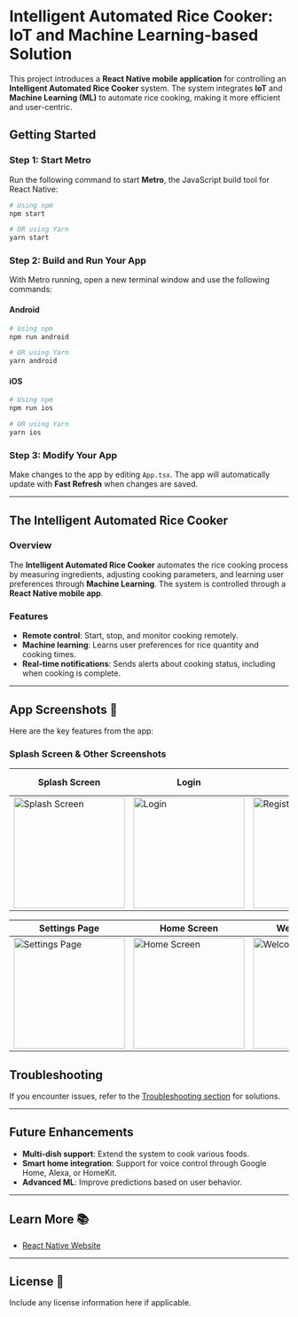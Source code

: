 
# Intelligent Automated Rice Cooker: IoT and Machine Learning-based Solution

This project introduces a **React Native mobile application** for controlling an **Intelligent Automated Rice Cooker** system. The system integrates **IoT** and **Machine Learning (ML)** to automate rice cooking, making it more efficient and user-centric.

## Getting Started

### Step 1: Start Metro

Run the following command to start **Metro**, the JavaScript build tool for React Native:

```sh
# Using npm
npm start

# OR using Yarn
yarn start
```

### Step 2: Build and Run Your App

With Metro running, open a new terminal window and use the following commands:

#### Android

```sh
# Using npm
npm run android

# OR using Yarn
yarn android
```

#### iOS

```sh
# Using npm
npm run ios

# OR using Yarn
yarn ios
```

### Step 3: Modify Your App

Make changes to the app by editing `App.tsx`. The app will automatically update with **Fast Refresh** when changes are saved.

---

## The Intelligent Automated Rice Cooker

### Overview

The **Intelligent Automated Rice Cooker** automates the rice cooking process by measuring ingredients, adjusting cooking parameters, and learning user preferences through **Machine Learning**. The system is controlled through a **React Native mobile app**.

### Features

- **Remote control**: Start, stop, and monitor cooking remotely.
- **Machine learning**: Learns user preferences for rice quantity and cooking times.
- **Real-time notifications**: Sends alerts about cooking status, including when cooking is complete.

---

## App Screenshots 📱

Here are the key features from the app:

### **Splash Screen & Other Screenshots**

| Splash Screen | Login | Register | Machine Learning Confirmation |
|---------------|-------|----------|-------------------------------|
| <img src="https://drive.google.com/uc?id=1XWyln2COa6d5VbxjXGZUNyIPjUaGrrW7" alt="Splash Screen" width="200" height="200"/> | <img src="https://drive.google.com/uc?id=1pdVcPwKQCoL7gRWVoj9DinyldwlFbEj0" alt="Login" width="200" height="200"/> | <img src="https://drive.google.com/uc?id=1M9e-O9xTxlrOEd0ucF9GSmbTnHmjEg79" alt="Register" width="200" height="200"/> | <img src="https://drive.google.com/uc?id=1c5Wq4camCW7diD_JoTY3Bk2en65dKjna" alt="Machine Learning Confirmation" width="200" height="200"/> |

| Settings Page | Home Screen | Welcome Page | Hardware Status |
|---------------|-------------|--------------|-----------------|
| <img src="https://drive.google.com/uc?id=1CJd_roAxHn2Q5WDP5sWHMcVHO4QMi1e7" alt="Settings Page" width="200" height="200"/> | <img src="https://drive.google.com/uc?id=1A9jMvuWLyoNkeSD0Vuv3qpSc75iN5d4s" alt="Home Screen" width="200" height="200"/> | <img src="https://drive.google.com/uc?id=1Zaq3tBgEE6mu1GvBy2OgH-VaTnARKvi8" alt="Welcome Page" width="200" height="200"/> | <img src="https://drive.google.com/uc?id=1XCNHvRhCr-L60Fl3VtaLFVEaWRU_-jDE" alt="Hardware Status" width="200" height="200"/> |


## Troubleshooting

If you encounter issues, refer to the [Troubleshooting section](https://reactnative.dev/docs/troubleshooting) for solutions.

---

## Future Enhancements

- **Multi-dish support**: Extend the system to cook various foods.
- **Smart home integration**: Support for voice control through Google Home, Alexa, or HomeKit.
- **Advanced ML**: Improve predictions based on user behavior.

---

## Learn More 📚

- [React Native Website](https://reactnative.dev)

---

## License 📄

Include any license information here if applicable.
